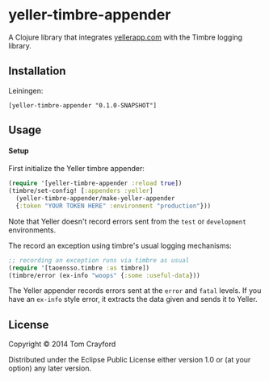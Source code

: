 # yeller-timbre-appender

A Clojure library that integrates [yellerapp.com](http://yellerapp.com) with the Timbre logging library.

## Installation

Leiningen:
```
[yeller-timbre-appender "0.1.0-SNAPSHOT"]
```

## Usage

#### Setup

First initialize the Yeller timbre appender:

```clojure
(require '[yeller-timbre-appender :reload true])
(timbre/set-config! [:appenders :yeller]
  (yeller-timbre-appender/make-yeller-appender
  {:token "YOUR TOKEN HERE" :environment "production"}))
```

Note that Yeller doesn't record errors sent from the `test` or `development`
environments.

The record an exception using timbre's usual logging mechanisms:

```clojure
;; recording an exception runs via timbre as usual
(require '[taoensso.timbre :as timbre])
(timbre/error (ex-info "woops" {:some :useful-data}))
```

The Yeller appender records errors sent at the `error` and `fatal` levels. If
you have an `ex-info` style error, it extracts the data given and sends it to
Yeller.


## License

Copyright © 2014 Tom Crayford

Distributed under the Eclipse Public License either version 1.0 or (at
your option) any later version.
